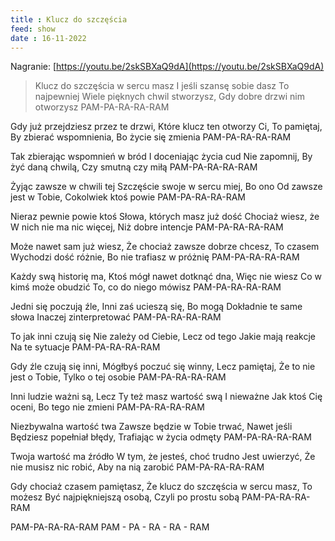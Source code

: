 ```yaml
---
title : Klucz do szczęścia
feed: show
date : 16-11-2022
---
```

Nagranie: [https://youtu.be/2skSBXaQ9dA](https://youtu.be/2skSBXaQ9dA)

>Klucz do szczęścia w sercu masz
I jeśli szansę sobie dasz
To najpewniej
Wiele pięknych chwil stworzysz,
Gdy dobre drzwi nim otworzysz
PAM-PA-RA-RA-RAM
>
Gdy już przejdziesz przez te drzwi,
Które klucz ten otworzy Ci,
To pamiętaj,
By zbierać wspomnienia,
Bo życie się zmienia
PAM-PA-RA-RA-RAM
>
Tak zbierając wspomnień w bród
I doceniając życia cud
Nie zapomnij,
By żyć daną chwilą,
Czy smutną czy miłą
PAM-PA-RA-RA-RAM
>
Żyjąc zawsze w chwili tej
Szczęście swoje w sercu miej,
Bo ono
Od zawsze jest w Tobie,
Cokolwiek ktoś powie
PAM-PA-RA-RA-RAM
>
Nieraz pewnie powie ktoś
Słowa, których masz już dość
Chociaż wiesz, że
W nich nie ma nic więcej,
Niż dobre intencje
PAM-PA-RA-RA-RAM
>
Może nawet sam już wiesz,
Że chociaż zawsze dobrze chcesz,
To czasem
Wychodzi dość różnie,
Bo nie trafiasz w próżnię
PAM-PA-RA-RA-RAM
>
Każdy swą historię ma,
Ktoś mógł nawet dotknąć dna,
Więc nie wiesz
Co w kimś może obudzić
To, co do niego mówisz
PAM-PA-RA-RA-RAM
>
Jedni się poczują źle,
Inni zaś ucieszą się,
Bo mogą
Dokładnie te same słowa
Inaczej zinterpretować
PAM-PA-RA-RA-RAM
>
To jak inni czują się
Nie zależy od Ciebie,
Lecz od tego
Jakie mają reakcje
Na te sytuacje
PAM-PA-RA-RA-RAM
>
Gdy źle czują się inni,
Mógłbyś poczuć się winny,
Lecz pamiętaj,
Że to nie jest o Tobie,
Tylko o tej osobie
PAM-PA-RA-RA-RAM
>
Inni ludzie ważni są,
Lecz Ty też masz wartość swą
I nieważne
Jak ktoś Cię oceni,
Bo tego nie zmieni
PAM-PA-RA-RA-RAM
>
Niezbywalna wartość twa
Zawsze będzie w Tobie trwać,
Nawet jeśli
Będziesz popełniał błędy,
Trafiając w życia odmęty
PAM-PA-RA-RA-RAM
>
Twoja wartość ma źródło
W tym, że jesteś, choć trudno
Jest uwierzyć,
Że nie musisz nic robić,
Aby na nią zarobić
PAM-PA-RA-RA-RAM
>
Gdy chociaż czasem pamiętasz,
Że klucz do szczęścia w sercu masz,
To możesz
Być najpiękniejszą osobą,
Czyli po prostu sobą
PAM-PA-RA-RA-RAM
>
PAM-PA-RA-RA-RAM
PAM - PA - RA - RA - RAM
